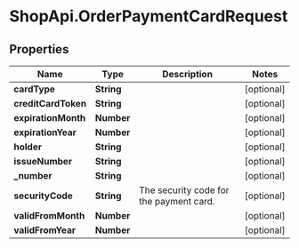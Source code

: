 # ShopApi.OrderPaymentCardRequest

## Properties
Name | Type | Description | Notes
------------ | ------------- | ------------- | -------------
**cardType** | **String** |  | [optional] 
**creditCardToken** | **String** |  | [optional] 
**expirationMonth** | **Number** |  | [optional] 
**expirationYear** | **Number** |  | [optional] 
**holder** | **String** |  | [optional] 
**issueNumber** | **String** |  | [optional] 
**_number** | **String** |  | [optional] 
**securityCode** | **String** | The security code for the payment card. | [optional] 
**validFromMonth** | **Number** |  | [optional] 
**validFromYear** | **Number** |  | [optional] 
